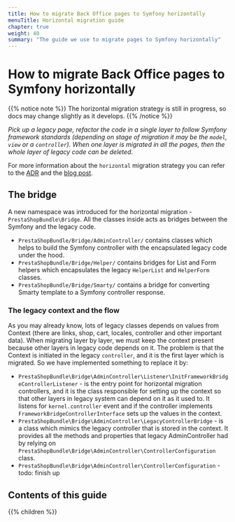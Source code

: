 ```yaml
---
title: How to migrate Back Office pages to Symfony horizontally
menuTitle: Horizontal migration guide
chapter: true
weight: 40
summary: "The guide we use to migrate pages to Symfony horizontally"
---
```


# How to migrate Back Office pages to Symfony horizontally

{{% notice note %}}
The horizontal migration strategy is still in progress, so docs may change slightly as it develops.
{{% /notice %}}

_Pick up a legacy page, refactor the code in a single layer to follow Symfony framework standards (depending on stage of migration it may be the `model`, `view` or a `controller`). When one layer is migrated in all the pages, then the whole layer of legacy code can be deleted_.

For more information about the `horizontal` migration strategy you can refer to the [ADR](https://github.com/PrestaShop/ADR/blob/master/0018-horizontal-migration.md) and the [blog post](https://build.prestashop-project.org/news/introducing-horizontal-migration/).

## The bridge
A new namespace was introduced for the horizontal migration - `PrestaShopBundle\Bridge`. All the classes inside acts as bridges between the Symfony and the legacy code.

- `PrestaShopBundle/Bridge/AdminController/` contains classes which helps to build the Symfony controller with the encapsulated legacy code under the hood.
- `PrestaShopBundle/Bridge/Helper/` contains bridges for List and Form helpers which encapsulates the legacy `HelperList` and `HelperForm` classes.
- `PrestaShopBundle/Bridge/Smarty/` contains a bridge for converting Smarty template to a Symfony controller response.

### The legacy context and the flow

As you may already know, lots of legacy classes depends on values from Context (there are links, shop, cart, locales, controller and other important data). When migrating layer by layer, we must keep the context present because other layers in legacy code depends on it. The problem is that the Context is initiated in the legacy `controller`, and it is the first layer which is migrated. So we have implemented something to replace it by:
- `PrestaShopBundle\Bridge\AdminController\Listener\InitFrameworkBridgeControllerListener` - is the entry point for horizontal migration controllers, and it is the class responsible for setting up the context so that other layers in legacy system can depend on it as it used to. It listens for `kernel.controller` event and if the controller implements `FrameworkBridgeControllerInterface` sets up the values in the context.
- `PrestaShopBundle\Bridge\AdminController\LegacyControllerBridge` - is a class which mimics the legacy controller that is stored in the context. It provides all the methods and properties that legacy AdminController had by relying on `PrestaShopBundle\Bridge\AdminController\ControllerConfiguration` class.
- `PrestaShopBundle\Bridge\AdminController\ControllerConfiguration` - todo: finish up
## Contents of this guide

{{% children %}}

